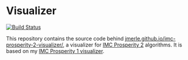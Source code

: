 # Visualizer

[![Build Status](https://github.com/jmerle/imc-prosperity-2-visualizer/workflows/Build/badge.svg)](https://github.com/jmerle/imc-prosperity-2-visualizer/actions/workflows/build.yml)

This repository contains the source code behind [jmerle.github.io/imc-prosperity-2-visualizer/](https://jmerle.github.io/imc-prosperity-2-visualizer/), a visualizer for [IMC Prosperity 2](https://prosperity.imc.com/) algorithms. It is based on my [IMC Prosperity 1 visualizer](https://github.com/jmerle/imc-prosperity-visualizer).
